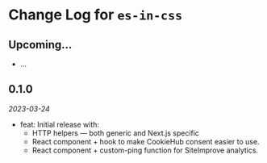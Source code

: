 # Change Log for `es-in-css`

## Upcoming...

- ... <!-- Add new lines here. -->

## 0.1.0

_2023-03-24_

- feat: Initial release with:
  - HTTP helpers — both generic and Next.js specific
  - React component + hook to make CookieHub consent easier to use.
  - React component + custom-ping function for SiteImprove analytics.
